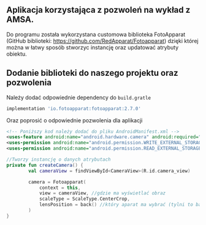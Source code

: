 ## Aplikacja korzystająca z pozwoleń na wykład z AMSA.

Do programu została wykorzystana customowa biblioteka FotoApparat (GitHub biblioteki: https://github.com/RedApparat/Fotoapparat)
dzięki której można w łatwy sposób stworzyc instancję oraz updatować atrybuty obiektu.

## Dodanie biblioteki do naszego projektu oraz pozwolenia

Należy dodać odpowiednie dependency do `build.gratle`
```groovy
implementation 'io.fotoapparat:fotoapparat:2.7.0'
```
Oraz poprosić o odpowiednie pozwolenia dla aplikacji
```xml
<!-- Poniższy kod należy dodać do pliku AndroidManifest.xml -->
<uses-feature android:name="android.hardware.camera" android:required="true" />
<uses-permission android:name="android.permission.WRITE_EXTERNAL_STORAGE"/>
<uses-permission android:name="android.permission.READ_EXTERNAL_STORAGE"/>
```


```kotlin
//Tworzy instancję o danych atrybutach
private fun createCamera() {
        val cameraView = findViewById<CameraView>(R.id.camera_view)

        camera = Fotoapparat(
            context = this,
            view = cameraView, //gdzie ma wyświetlać obraz
            scaleType = ScaleType.CenterCrop,
            lensPosition = back() //który aparat ma wybrać (tylni to back())
        )
}

